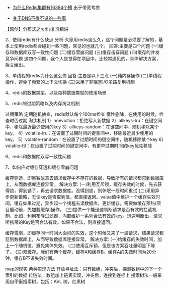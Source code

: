 


- [为什么Redis集群有16384个槽](https://www.cnblogs.com/rjzheng/p/11430592.html)
出于带宽考虑




- [关于DNS不得不说的一些事](https://www.cnblogs.com/rjzheng/p/11395695.html)





[【原创】分布式之redis复习精讲](https://www.cnblogs.com/rjzheng/p/9096228.html)

2、使用redis有什么缺点
分析:大家用redis这么久，这个问题是必须要了解的，基本上使用redis都会碰到一些问题，常见的也就几个。
回答:主要是四个问题
(一)缓存和数据库双写一致性问题
(二)缓存雪崩问题
(三)缓存击穿问题
(四)缓存的并发竞争问题
这四个问题，我个人是觉得在项目中，比较常遇见的，具体解决方案，后文给出。


3、单线程的redis为什么这么快
回答:主要是以下三点
(一)纯内存操作
(二)单线程操作，避免了频繁的上下文切换
(三)采用了非阻塞I/O多路复用机制


4、redis的数据类型，以及每种数据类型的使用场景

5、redis的过期策略以及内存淘汰机制

过期策略
	定期随机抽查，redis默认每个100ms检查
	惰性删除，在使用的时候，检查时否过期
淘汰机制
	1）noeviction：拒绝写入新数据
	2）allkeys-lru：在键空间中，移除最近最少使用的key
	3）allkeys-random：在键空间中，随机移除某个key。
	4）volatile-lru：在设置了过期时间的键空间中，移除最近最少使用的key。
	5）volatile-random：在设置了过期时间的键空间中，随机移除某个key
	6）volatile-ttl：在设置了过期时间的键空间中，有更早过期时间的key优先移除


6、redis和数据库双写一致性问题


7、如何应对缓存穿透和缓存雪崩问题

缓存穿透，即黑客故意去请求缓存中不存在的数据，导致所有的请求都怼到数据库上，从而数据库连接异常。
解决方案:
(一)利用互斥锁，缓存失效的时候，先去获得锁，得到锁了，再去请求数据库。没得到锁，则休眠一段时间重试
(二)采用异步更新策略，无论key是否取到值，都直接返回。value值中维护一个缓存失效时间，缓存如果过期，异步起一个线程去读数据库，更新缓存。需要做缓存预热(项目启动前，先加载缓存)操作。
(三)提供一个能迅速判断请求是否有效的拦截机制，比如，利用布隆过滤器，内部维护一系列合法有效的key。迅速判断出，请求所携带的Key是否合法有效。如果不合法，则直接返回。

缓存雪崩，即缓存同一时间大面积的失效，这个时候又来了一波请求，结果请求都怼到数据库上，从而导致数据库连接异常。
解决方案:
(一)给缓存的失效时间，加上一个随机值，避免集体失效。
(二)使用互斥锁，但是该方案吞吐量明显下降了。
(三)双缓存。我们有两个缓存，缓存A和缓存B。缓存A的失效时间为20分钟，缓存B不设失效时间。




map的现实
两种实现方法
开放寻址法：只有数组，冲突后，探测数组中的下一个索引的数据
拉链法：数组加上链表实现，冲突后，连接到连标上
搜索树法一般采用自平衡搜索树，包括：AVL 树，红黑树





